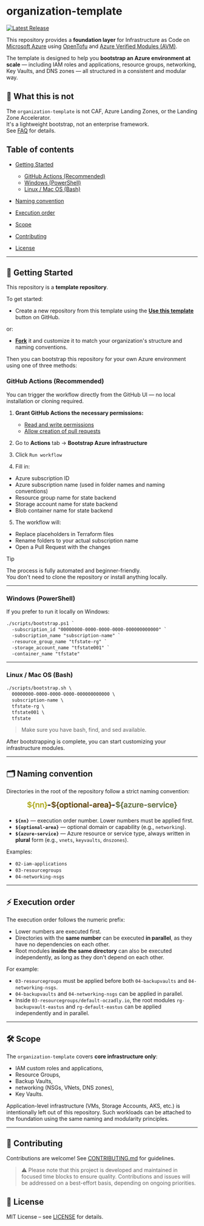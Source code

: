 # organization-template

[![Latest Release](https://img.shields.io/github/v/release/infra-at-scale/organization-template?label=release)](https://github.com/infra-at-scale/organization-template/releases/latest)

This repository provides a **foundation layer** for Infrastructure as Code on [Microsoft Azure](https://azure.microsoft.com/) using [OpenTofu](https://opentofu.org/) and [Azure Verified Modules (AVM)](https://azure.github.io/Azure-Verified-Modules/).

The template is designed to help you **bootstrap an Azure environment at scale** — including IAM roles and applications, resource groups, networking, Key Vaults, and DNS zones — all structured in a consistent and modular way.

## 🚫 What this is not

The `organization-template` is not CAF, Azure Landing Zones, or the Landing Zone Accelerator.  
It's a lightweight bootstrap, not an enterprise framework.  
See [FAQ](./docs/FAQ.md) for details.

## Table of contents

* [Getting Started](#-getting-started)

  * [GitHub Actions (Recommended)](#-1-github-actions-recommended)
  * [Windows (PowerShell)](#️-2-windows-powershell)
  * [Linux / Mac OS (Bash)](#-3-linux--mac-os-bash)

* [Naming convention](#️-naming-convention)
* [Execution order](#-execution-order)
* [Scope](#️-scope)
* [Contributing](#-contributing)
* [License](#-license)

---

## 🚀 Getting Started

This repository is a **template repository**.

To get started:

* Create a new repository from this template using the **[Use this template](https://github.com/new?template_name=organization-template&template_owner=infra-at-scale)** button on GitHub.

or:

* **[Fork](https://github.com/infra-at-scale/organization-template/fork)** it and customize it to match your organization's structure and naming conventions.

Then you can bootstrap this repository for your own Azure environment using one of three methods:

### GitHub Actions (Recommended)

You can trigger the workflow directly from the GitHub UI — no local installation or cloning required.


1. **Grant GitHub Actions the necessary permissions:**

   * [Read and write permissions](https://docs.github.com/en/repositories/managing-your-repositorys-settings-and-features/enabling-features-for-your-repository/managing-github-actions-settings-for-a-repository#configuring-the-default-github_token-permissions)
   * [Allow creation of pull requests](https://docs.github.com/en/repositories/managing-your-repositorys-settings-and-features/enabling-features-for-your-repository/managing-github-actions-settings-for-a-repository#preventing-github-actions-from-creating-or-approving-pull-requests)

2. Go to **Actions** tab -> **Bootstrap Azure infrastructure**
3. Click `Run workflow`
4. Fill in:

* Azure subscription ID
* Azure subscription name (used in folder names and naming conventions)
* Resource group name for state backend
* Storage account name for state backend
* Blob container name for state backend

5. The workflow will:

* Replace placeholders in Terraform files
* Rename folders to your actual subscription name
* Open a Pull Request with the changes

> [!TIP]
> The process is fully automated and beginner-friendly.  
> You don't need to clone the repository or install anything locally.

---

### Windows (PowerShell)

If you prefer to run it locally on Windows:

```
./scripts/bootstrap.ps1 `
  -subscription_id "00000000-0000-0000-0000-000000000000" `
  -subscription_name "subscription-name" `
  -resource_group_name "tfstate-rg" `
  -storage_account_name "tfstate001" `
  -container_name "tfstate"
```

---

### Linux / Mac OS (Bash)

```
./scripts/bootstrap.sh \
  00000000-0000-0000-0000-000000000000 \
  subscription-name \
  tfstate-rg \
  tfstate001 \
  tfstate
```

> Make sure you have bash, find, and sed available.

After bootstrapping is complete, you can start customizing your infrastructure modules.

---

## 🗂️ Naming convention

Directories in the root of the repository follow a strict naming convention:

<p align="center">
  <img src="docs/naming-convention.png" alt="Naming convention" width="400"/>
</p>

- **`${nn}`** — execution order number. Lower numbers must be applied first.  
- **`${optional-area}`** — optional domain or capability (e.g., `networking`).  
- **`${azure-service}`** — Azure resource or service type, always written in **plural** form (e.g., `vnets`, `keyvaults`, `dnszones`).

Examples:
- `02-iam-applications`  
- `03-resourcegroups`  
- `04-networking-nsgs`  

---

## ⚡ Execution order

The execution order follows the numeric prefix:

- Lower numbers are executed first.  
- Directories with the **same number** can be executed **in parallel**, as they have no dependencies on each other.  
- Root modules **inside the same directory** can also be executed independently, as long as they don't depend on each other.

For example:
- `03-resourcegroups` must be applied before both `04-backupvaults` and `04-networking-nsgs`.  
- `04-backupvaults` and `04-networking-nsgs` can be applied in parallel.  
- Inside `03-resourcegroups/default-oczadly.io`, the root modules `rg-backupvault-eastus` and `rg-default-eastus` can be applied independently and in parallel.

---

## 🛠️ Scope

The `organization-template` covers **core infrastructure only**:

- IAM custom roles and applications,
- Resource Groups,
- Backup Vaults,
- networking (NSGs, VNets, DNS zones),
- Key Vaults.

Application-level infrastructure (VMs, Storage Accounts, AKS, etc.) is intentionally left out of this repository. Such workloads can be attached to the foundation using the same naming and modularity principles.

---

## 🤝 Contributing

Contributions are welcome! See [CONTRIBUTING.md](docs/CONTRIBUTING.md) for guidelines.

> ⚠️ Please note that this project is developed and maintained in focused time blocks to ensure quality. Contributions and issues will be addressed on a best-effort basis, depending on ongoing priorities.

## 📄 License

MIT License – see [LICENSE](LICENSE) for details.
